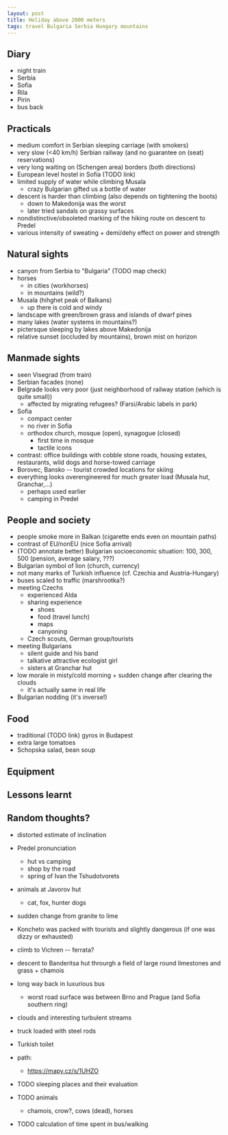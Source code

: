 ```yaml
---
layout: post
title: Holiday above 2000 meters
tags: travel Bulgaria Serbia Hungary mountains
---
```


## Diary

- night train
- Serbia
- Sofia
- Rila
- Pirin
- bus back

## Practicals

- medium comfort in Serbian sleeping carriage (with smokers)
- very slow (<40 km/h) Serbian railway (and no guarantee on (seat) reservations)
- very long waiting on (Schengen area) borders (both directions)
- European level hostel in Sofia (TODO link)
- limited supply of water while climbing Musala
  - crazy Bulgarian gifted us a bottle of water
- descent is harder than climbing (also depends on tightening the boots)
  - down to Makedonija was the worst
  - later tried sandals on grassy surfaces
- nondistinctive/obsoleted marking of the hiking route on descent to Predel
- various intensity of sweating + demi/dehy effect on power and strength

## Natural sights

- canyon from Serbia to "Bulgaria" (TODO map check)
- horses 
  - in cities (workhorses)
  - in mountains (wild?)
- Musala (hihghet peak of Balkans)
  - up there is cold and windy
- landscape with green/brown grass and islands of dwarf pines
- many lakes (water systems in mountains?)
- pictersque sleeping by lakes above Makedonija
- relative sunset (occluded by mountains), brown mist on horizon


## Manmade sights

- seen Visegrad (from train)
- Serbian facades (none)
- Belgrade looks very poor (just neighborhood of railway station (which is
  quite small))
  - affected by migrating refugees? (Farsi/Arabic labels in park)
- Sofia
  - compact center 
  - no river in Sofia
  - orthodox church, mosque (open), synagogue (closed)
    - first time in mosque
    - tactile icons
- contrast: office buildings with cobble stone roads, housing estates,
  restaurants, wild dogs and horse-towed carriage
- Borovec, Bansko -- tourist crowded locations for skiing
- everything looks overengineered for much greater load (Musala hut, Granchar,...)
  - perhaps used earlier
  - camping in Predel

## People and society

- people smoke more in Balkan (cigarette ends even on mountain paths)
- contrast of EU/nonEU (nice Sofia arrival)
- (TODO annotate better) Bulgarian socioeconomic situation: 100, 300, 500 (pension, average salary, ???)
- Bulgarian symbol of lion (church, currency)
- not many marks of Turkish influence (cf. Czechia and Austria-Hungary)
- buses scaled to traffic (marshrootka?)
- meeting Czechs
  - experienced Alda
  - sharing experience
    - shoes
    - food (travel lunch)
    - maps
    - canyoning
  - Czech scouts, German group/tourists
- meeting Bulgarians
  - silent guide and his band
  - talkative attractive ecologist girl
  - sisters at Granchar hut
- low morale in misty/cold morning + sudden change after clearing the clouds
  - it's actually same in real life
- Bulgarian nodding (it's inverse!)

## Food

- traditional (TODO link) gyros in Budapest
- extra large tomatoes
- Schopska salad, bean soup

## Equipment

## Lessons learnt

## Random thoughts?

- distorted estimate of inclination


- Predel pronunciation
  - hut vs camping
  - shop by the road
  - spring of Ivan the Tshudotvorets
- animals at Javorov hut
  - cat, fox, hunter dogs
- sudden change from granite to lime
- Koncheto was packed with tourists and slightly dangerous (if one was dizzy or exhausted)
- climb to Vichren -- ferrata?
- descent to Banderitsa hut throurgh a field of large round limestones and grass + chamois
- long way back in luxurious bus
  - worst road surface was between Brno and Prague (and Sofia southern ring)
- clouds and interesting turbulent streams
- truck loaded with steel rods

- Turkish toilet

- path:
  - https://mapy.cz/s/1UHZO

- TODO sleeping places and their evaluation
- TODO animals
  - chamois, crow?, cows (dead), horses
- TODO calculation of time spent in bus/walking
